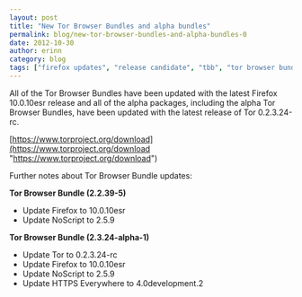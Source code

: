 ```yaml
---
layout: post
title: "New Tor Browser Bundles and alpha bundles"
permalink: blog/new-tor-browser-bundles-and-alpha-bundles-0
date: 2012-10-30
author: erinn
category: blog
tags: ["firefox updates", "release candidate", "tbb", "tor browser bundle"]
---
```


All of the Tor Browser Bundles have been updated with the latest Firefox 10.0.10esr release and all of the alpha packages, including the alpha Tor Browser Bundles, have been updated with the latest release of Tor 0.2.3.24-rc.

[https://www.torproject.org/download](https://www.torproject.org/download "https://www.torproject.org/download")

Further notes about Tor Browser Bundle updates:

**Tor Browser Bundle (2.2.39-5)**

- Update Firefox to 10.0.10esr
- Update NoScript to 2.5.9

**Tor Browser Bundle (2.3.24-alpha-1)**

- Update Tor to 0.2.3.24-rc
- Update Firefox to 10.0.10esr
- Update NoScript to 2.5.9
- Update HTTPS Everywhere to 4.0development.2

